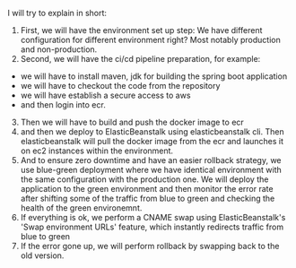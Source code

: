 I will try to explain in short:
1. First, we will have the environment set up step: We have different configuration for different environment right? Most notably production and non-production.
2. Second, we will have the ci/cd pipeline preparation, for example:
- we will have to install maven, jdk for building the spring boot application
- we will have to checkout the code from the repository
- we will have establish a secure access to aws
- and then login into ecr.

3. Then we will have to build and push the docker image to ecr
4. and then we deploy to ElasticBeanstalk using elasticbeanstalk cli. Then elasticbeanstalk will pull the docker image from the ecr and launches it on ec2 instances within the environment.
5. And to ensure zero downtime and have an easier rollback strategy, we use blue-green deployment where we have identical environment with the same configuration with the production one. We will deploy the application to the green environment and then monitor the error rate after shifting some of the traffic from blue to green and checking the health of the green environemnt.
6. If everything is ok, we perform a CNAME swap using ElasticBeanstalk's 'Swap environment URLs' feature, which instantly redirects traffic from blue to green
7. If the error gone up, we will perform rollback by swapping back to the old version.
